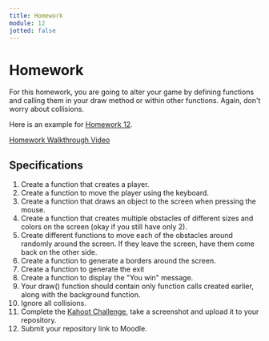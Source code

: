 ```yaml
---
title: Homework
module: 12
jotted: false
---
```


# Homework

For this homework, you are going to alter your game by defining functions and calling them in your draw method or within other functions. Again, don't worry about collisions.

Here is an example for <a href="https://github.com/Montana-Media-Arts/120_CreativeCoding1-Fall2022-Samples/tree/main/Homework%2012" target="_blank">Homework 12</a>.

<p><a href="//youtu.be/FGzyw7Jtyq4" data-lity>Homework Walkthrough Video</a></p>

## Specifications

1. Create a function that creates a player.
2. Create a function to move the player using the keyboard.
3. Create a function that draws an object to the screen when pressing the mouse.
4. Create a function that creates multiple obstacles of different sizes and colors on the screen (okay if you still have only 2).
5. Create different functions to move each of the obstacles around randomly around the screen.  If they leave the screen, have them come back on the other side.
6. Create a function to generate a borders around the screen.
7. Create a function to generate the exit
8. Create a function to display the "You win" message.
9. Your draw() function should contain only function calls created earlier, along with the background function.
10. Ignore all collisions.
11. Complete the <a href="https://kahoot.it/challenge/02111702?challenge-id=84387498-97d5-4d82-ae4e-eabb1c94cf58_1667685138051" target="_blank">Kahoot Challenge</a>, take a screenshot and upload it to your repository.
12. Submit your repository link to Moodle.